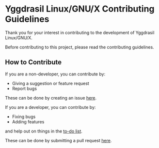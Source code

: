 # Yggdrasil Linux/GNU/X Contributing Guidelines
Thank you for your interest in contributing to the development of Yggdrasil Linux/GNU/X.

Before contributing to this project, please read the contributing guidelines.
## How to Contribute
If you are a non-developer, you can contribute by:
- Giving a suggestion or feature request
- Report bugs

These can be done by creating an issue [here](https://github.com/Yggdrasil-LGX/Yggdrasil-LGX/issues).

If you are a developer, you can contribute by:
- Fixing bugs
- Adding features

and help out on things in the [to-do list](docs/todo.md).

These can be done by submitting a pull request [here](https://github.com/Yggdrasil-LGX/Yggdrasil-LGX/pulls).
